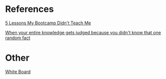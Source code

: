 # References

[5 Lessons My Bootcamp Didn't Teach Me](https://dev.to/kim_hart/5-lessons-my-bootcamp-didnt-teach-me)

[When your entire knowledge gets judged because you didn't know that one random fact](https://dev.to/yaphi1/when-your-entire-knowledge-gets-judged-because-you-didnt-know-that-one-random-fact)

# Other

[White Board](https://docs.google.com/document/d/1sXhC2zKXtrObzM79ByO6NsMDnWDgGQCGQxRmBBcsqYM/edit)
